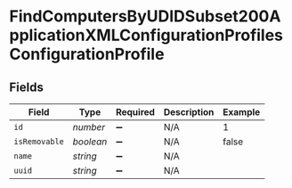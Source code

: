 # FindComputersByUDIDSubset200ApplicationXMLConfigurationProfilesConfigurationProfile


## Fields

| Field              | Type               | Required           | Description        | Example            |
| ------------------ | ------------------ | ------------------ | ------------------ | ------------------ |
| `id`               | *number*           | :heavy_minus_sign: | N/A                | 1                  |
| `isRemovable`      | *boolean*          | :heavy_minus_sign: | N/A                | false              |
| `name`             | *string*           | :heavy_minus_sign: | N/A                |                    |
| `uuid`             | *string*           | :heavy_minus_sign: | N/A                |                    |